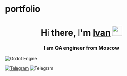 # portfolio
<h1 align="center">Hi there, I'm <a href="" target="_blank">Ivan</a> 
<img src="https://github.com/blackcater/blackcater/raw/main/images/Hi.gif" height="32"/></h1>
<h3 align="center">I am QA engineer from Moscow</h3>


![Godot Engine](https://img.shields.io/badge/GODOT-%23FFFFFF.svg?style=for-the-badge&logo=godot-engine)

<a href="https://t.me/jeanivanyu">![Telegram](https://img.shields.io/badge/Telegram-2CA5E0?style=for-the-badge&logo=telegram&logoColor=white)</a>
![Telegram]([https://img.shields.io/badge/Telegram-2CA5E0?style=for-the-badge&logo=telegram&logoColor=white](https://timeweb.com/ru/community/article/63/63d6dde8e4a9392641d7c64274c960b1.jpg)https://timeweb.com/ru/community/article/63/63d6dde8e4a9392641d7c64274c960b1.jpg)
